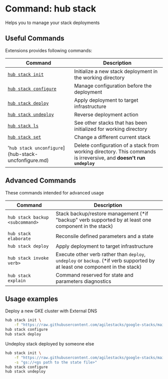 # Command: hub stack

Helps you to manage your stack deployments

## Useful Commands

Extensions provides following commands:

| Command   | Description
| --------- | ---------
| [`hub stack init`](hub-stack-init.md) | Initialize a new stack deployment in the working directory |
| [`hub stack configure`](hub-stack-configure.md) | Manage configuration before the deployment |
| [`hub stack deploy`](hub-stack-deploy.md) | Apply deployment to target infrastructure |
| [`hub stack undeploy`](hub-stack-undeploy.md) | Reverse deployment action |
| [`hub stack ls`](hub-stack-ls.md) | See other stacks that has been initialized for working directory |
| [`hub stack set`](hub-stack-set.md) | Change a different current stack |
| '`hub stack unconfigure`](hub-stack-uncfonfigure.md) | Delete configuration of a stack from working directory. This commands is irreversive, and __doesn't run `undeploy`__

## Advanced Commands

These commands intended for advanced usage

| Command   | Description
| --------- | ---------
| `hub stack backup <subcommand>` | Stack backup/restore management (*if "backup" verb supported by at least one component in the stack)|
| `hub stack elaborate` | Reconsile defined parameters and a state |
| `hub stack deploy` | Apply deployment to target infrastructure |
| `hub stack invoke verb>` | Execute other verb rather than `deploy`, `undeploy` or `backup`. (*if verb supported by at least one component in the stack)|
| `hub stack explain` | Command reserved for state and parameters diagnostics |

## Usage examples

Deploy a new GKE cluster with External DNS

```bash
hub stack init \
    -f "https://raw.githubusercontent.com/agilestacks/google-stacks/main/hub-just-gke.yaml"
hub stack configure
hub stack deploy
```

Undeploy stack deployed by someone else

```bash
hub stack init \
    -f "https://raw.githubusercontent.com/agilestacks/google-stacks/main/hub-just-gke.yaml" \
    -s "gs://<gs path to the state file>"
hub stack configure
hub stack undeploy
```
